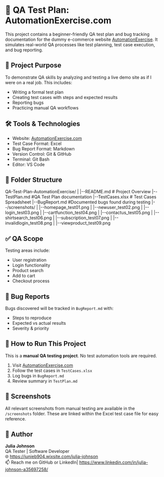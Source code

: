 # 🧪 QA Test Plan: AutomationExercise.com

This project contains a beginner-friendly QA test plan and bug tracking documentation for the dummy e-commerce website [AutomationExercise](https://automationexercise.com/). It simulates real-world QA processes like test planning, test case execution, and bug reporting.

## 📌 Project Purpose

To demonstrate QA skills by analyzing and testing a live demo site as if I were on a real job. This includes:

- Writing a formal test plan
- Creating test cases with steps and expected results
- Reporting bugs
- Practicing manual QA workflows

## 🛠️ Tools & Technologies

- Website: [AutomationExercise.com](https://automationexercise.com/)
- Test Case Format: Excel 
- Bug Report Format: Markdown
- Version Control: Git & GitHub
- Terminal: Git Bash
- Editor: VS Code

## 📂 Folder Structure

QA-Test-Plan-AutomationExercise/
|
|--README.md # Project Overview
|--TestPlan.md #QA Test Plan documentation
|--TestCases.xlsx # Test Cases Spreadsheet
|--BugReport.md #Documented bugs found during testing
|--/screenshots/
|  |--homepage_test01.png
|  |--newuser_test02.png
|  |--login_test03.png
|  |--cartfunction_test04.png
|  |--contactus_test05.png
|  |--shirtsearch_test06.png
|  |--subscription_test07.png
|  |--invalidlogin_test08.png
|  |--viewproduct_test09.png


## ✅ QA Scope

Testing areas include:
- User registration
- Login functionality
- Product search
- Add to cart
- Checkout process

## 🐞 Bug Reports

Bugs discovered will be tracked in `BugReport.md` with:
- Steps to reproduce
- Expected vs actual results
- Severity & priority

## 🚀 How to Run This Project

This is a **manual QA testing project**. No test automation tools are required.

1. Visit [AutomationExercise.com](https://automationexercise.com/)
2. Follow the test cases in `TestCases.xlsx`
3. Log bugs in `BugReport.md`
4. Review summary in `TestPlan.md`

## 📸 Screenshots

All relevant screenshots from manual testing are available in the `/screenshots` folder. These are linked within the Excel test case file for easy reference.


## 📌 Author

**Julia Johnson**  
QA Tester | Software Developer  
🌐 https://junieb904.wixsite.com/julia-johnson  
📫 Reach me on GitHub or
LinkedIn| https://www.linkedin.com/in/julia-johnson-a35697258/
